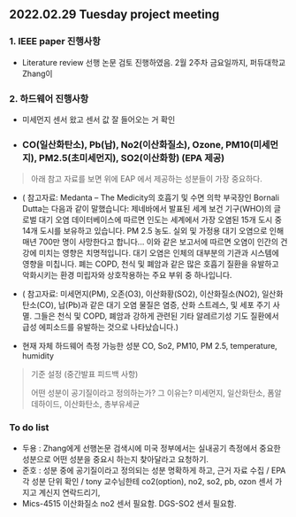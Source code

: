 
## 2022.02.29 Tuesday project meeting 
 
 
### 1. IEEE paper 진행사항 

- Literature review 선행 논문 검토 진행하였음. 2월 2주차 금요일까지, 퍼듀대학교 Zhang이 

### 2. 하드웨어 진행사항 

- 미세먼지 센서 왔고 센서 값 잘 들어오는 거 확인 
- ### CO(일산화탄소), Pb(납), No2(이산화질소), Ozone, PM10(미세먼지), PM2.5(초미세먼지), SO2(이산화항)  (EPA 제공) 
> 아래 참고 자료를 보면 위에 EAP 에서 제공하는 성분들이 가장 중요하다. 

- ( 참고자료: Medanta – The Medicity의 호흡기 및 수면 의학 부국장인 Bornali Dutta는 다음과 같이 말했습니다: 제네바에서 발표된 세계 보건 기구(WHO)의 글로벌 대기 오염 데이터베이스에 따르면 인도는 세계에서 가장 오염된 15개 도시 중 14개 도시를 보유하고 있습니다. PM 2.5 농도. 실외 및 가정용 대기 오염으로 인해 매년 700만 명이 사망한다고 합니다... 이와 같은 보고서에 따르면 오염이 인간의 건강에 미치는 영향은 치명적입니다. 대기 오염은 인체의 대부분의 기관과 시스템에 영향을 미칩니다. 폐는 COPD, 천식 및 폐암과 같은 많은 호흡기 질환을 유발하고 악화시키는 환경 미립자와 상호작용하는 주요 부위 중 하나입니다.

- ( 참고자료: 미세먼지(PM), 오존(O3), 이산화황(SO2), 이산화질소(NO2), 일산화탄소(CO), 납(Pb)과 같은 대기 오염 물질은 염증, 산화 스트레스, 및 세포 주기 사멸. 그들은 천식 및 COPD, 폐암과 강하게 관련된 기타 알레르기성 기도 질환에서 급성 에피소드를 유발하는 것으로 나타났습니다.)


- 현재 자체 하드웨어 측정 가능한 성분 CO, So2, PM10, PM 2.5, temperature, humidity


> 기준 설정 (중간발표 피드백 사항) 
>
> 어떤 성분이 공기질이라고 정의하는가? 그 이유는? 
> 미세먼지, 일산화탄소, 폼알데하이드, 이산화탄소, 총부유세균 



### To do list
- 두용 : Zhang에게 선행논문 검색시에 미국 정부에서는 실내공기 측정에서 중요한 성분으로 어떤 성분을 중요시 하는지 찾아달라고 요청하기. 
- 준호 : 성분 중에 공기질이라고 정의되는 성분 명확하게 하고, 근거 자료 수집 / EPA  각 성분 단위 확인 / tony 교수님한테  co2(option), no2, so2, pb, ozon 센서 가지고 계신지 연락드리기,  
- Mics-4515 이산화질소 no2 센서 필요함. DGS-SO2 센서 필요함.
